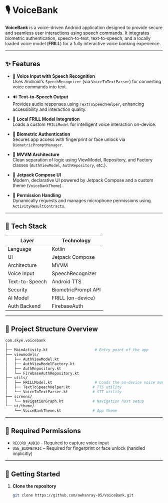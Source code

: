 # 🎙️ VoiceBank

**VoiceBank** is a voice-driven Android application designed to provide secure and seamless user interactions using speech commands. It integrates biometric authentication, speech-to-text, text-to-speech, and a locally loaded voice model (**FRILL**) for a fully interactive voice banking experience.

---

## ✨ Features

- 🎤 **Voice Input with Speech Recognition**  
  Uses Android's `SpeechRecognizer` (via `VoiceToTextParser`) for converting voice commands into text.

- 🔊 **Text-to-Speech Output**  
  Provides audio responses using `TextToSpeechHelper`, enhancing accessibility and interaction quality.

- 🧠 **Local FRILL Model Integration**  
  Loads a custom `FRILLModel` for intelligent voice interaction on-device.

- 🔐 **Biometric Authentication**  
  Secures app access with fingerprint or face unlock via `BiometricPromptManager`.

- 🔁 **MVVM Architecture**  
  Clean separation of logic using ViewModel, Repository, and Factory classes (`AuthViewModel`, `AuthRepository`, etc.).

- 🎨 **Jetpack Compose UI**  
  Modern, declarative UI powered by Jetpack Compose and a custom theme (`VoiceBankTheme`).

- 📱 **Permission Handling**  
  Dynamically requests and manages microphone permissions using `ActivityResultContracts`.

---

## 🧱 Tech Stack

| Layer         | Technology          |
|---------------|---------------------|
| Language       | Kotlin              |
| UI             | Jetpack Compose     |
| Architecture   | MVVM                |
| Voice Input    | SpeechRecognizer    |
| Text-to-Speech | Android TTS         |
| Security       | BiometricPrompt API |
| AI Model       | FRILL (on-device)   |
| Auth Backend   | FirebaseAuth        |

---

## 📂 Project Structure Overview

```bash
com.skye.voicebank
│
├── MainActivity.kt                     # Entry point of the app
├── viewmodels/
│   ├── AuthViewModel.kt
│   ├── AuthViewModelFactory.kt
│   ├── AuthRepository.kt
│   └── FirebaseAuthRepository.kt
├── utils/
│   ├── FRILLModel.kt                   # Loads the on-device voice model
│   ├── TextToSpeechHelper.kt          # TTS utility
│   └── VoiceToTextParser.kt           # STT utility
├── screens/
│   └── NavigationGraph.kt             # Navigation host setup
└── ui/theme/
    └── VoiceBankTheme.kt              # App theme
```

---

## 🔐 Required Permissions

- `RECORD_AUDIO` – Required to capture voice input
- `USE_BIOMETRIC` – Required for fingerprint or face unlock (handled implicitly)

---

## 🚀 Getting Started

1. **Clone the repository**  
   ```bash
   git clone https://github.com/awhanray-05/VoiceBank.git
